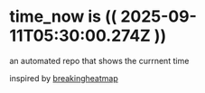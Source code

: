 # time_now is (( 2025-09-11T05:30:00.274Z ))

an automated repo that shows the currnent time

inspired by [breakingheatmap](https://github.com/breakingheatmap/breakingheatmap)